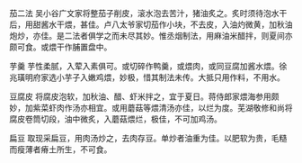 茄二法
吴小谷广文家将整茄子削皮，滚水泡去苦汁，猪油炙之。炙时须待泡水干后，用甜酱水干煨，甚佳。卢八太爷家切茄作小块，不去皮，入油灼微黄，加秋油炮炒，亦佳。是二法者俱学之而未尽其妙。惟丞烟制法，用麻油米醋拌，则夏间亦颇可食。或煨干作脯置盘中。

芋羹
芋性柔腻，入荤入素俱可。或切碎作鸭羹，或煨肉，或同豆腐加酱水煨。徐兆璜明府家选小芋子入嫩鸡煨，妙极，惜其制法未传。大抵只用作料，不用水。

豆腐皮
将腐皮泡软，加秋油、醋、虾米拌之，宜于夏日。蒋侍郎家煨海参用颇妙，加紫菜虾肉作汤亦相宜。或用蘑菇等煨清汤亦佳，以烂为度。芜湖敬修和尚将腐皮卷筒切段，油中微炙，入蘑菇煨烂，极佳，不可加鸡汤。

扁豆
取现采扁豆，用肉汤炒之，去肉存豆。单炒者油重为佳。以肥软为贵，毛糙而瘦薄者瘠土所生，不可食。